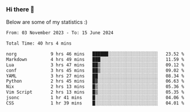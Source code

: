 ### Hi there 👋
Below are some of my statistics :)

<!--START_SECTION:waka-->

```txt
From: 03 November 2023 - To: 15 June 2024

Total Time: 40 hrs 4 mins

norg             9 hrs 46 mins   ██████░░░░░░░░░░░░░░░░░░░   23.52 %
Markdown         4 hrs 49 mins   ███░░░░░░░░░░░░░░░░░░░░░░   11.59 %
Lua              3 hrs 47 mins   ██▒░░░░░░░░░░░░░░░░░░░░░░   09.12 %
conf             3 hrs 45 mins   ██▒░░░░░░░░░░░░░░░░░░░░░░   09.02 %
YAML             3 hrs 27 mins   ██░░░░░░░░░░░░░░░░░░░░░░░   08.34 %
Python           2 hrs 45 mins   █▓░░░░░░░░░░░░░░░░░░░░░░░   06.63 %
Nix              2 hrs 13 mins   █▒░░░░░░░░░░░░░░░░░░░░░░░   05.36 %
Vim Script       2 hrs 13 mins   █▒░░░░░░░░░░░░░░░░░░░░░░░   05.35 %
jsonc            1 hr 41 mins    █░░░░░░░░░░░░░░░░░░░░░░░░   04.06 %
CSS              1 hr 39 mins    █░░░░░░░░░░░░░░░░░░░░░░░░   04.01 %
```

<!--END_SECTION:waka-->

<!--
**KlapenHz/KlapenHz** is a ✨ _special_ ✨ repository because its `README.md` (this file) appears on your GitHub profile.

Here are some ideas to get you started:

- 🔭 I’m currently working on ...
- 🌱 I’m currently learning ...
- 👯 I’m looking to collaborate on ...
- 🤔 I’m looking for help with ...
- 💬 Ask me about ...
- 📫 How to reach me: ...
- 😄 Pronouns: ...
- ⚡ Fun fact: ...
-->

